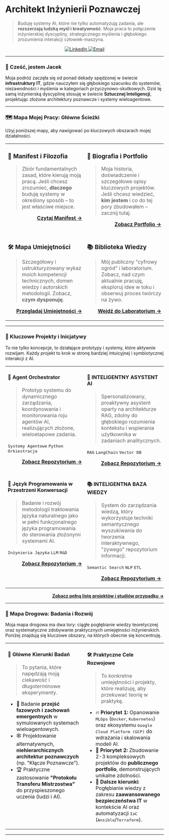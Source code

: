 # Architekt Inżynierii Poznawczej

> Buduję systemy AI, które nie tylko automatyzują zadania, ale **rozszerzają ludzką myśl i kreatywność**. Moja praca to połączenie inżynierskiej dyscypliny, strategicznego myślenia i głębokiego zrozumienia interakcji człowiek-maszyna.

<p align="center">
  <a href="UZUPEŁNIJ LINK DO LINKEDIN" target="_blank">
    <img src="https://img.shields.io/badge/LinkedIn-0077B5?style=for-the-badge&logo=linkedin&logoColor=white" alt="LinkedIn"/>
  </a>
  <a href="mailto:UZUPEŁNIJ ADRES E-MAIL" target="_blank">
    <img src="https://img.shields.io/badge/Email-D14836?style=for-the-badge&logo=gmail&logoColor=white" alt="Email"/>
  </a>
</p>

---

### 👋 Cześć, jestem Jacek

Moja podróż zaczęła się od ponad dekady spędzonej w świecie **infrastruktury IT**, gdzie nauczyłem się głębokiego szacunku do systemów, niezawodności i myślenia w kategoriach przyczynowo-skutkowych. Dziś tę samą inżynierską dyscyplinę stosuję w świecie **Sztucznej Inteligencji**, projektując złożone architektury poznawcze i systemy wieloagentowe.

---

### 🗺️ Mapa Mojej Pracy: Główne Ścieżki

Użyj poniższej mapy, aby nawigować po kluczowych obszarach mojej działalności.

<table width="100%">
  <tr>
    <td width="50%" valign="top">
      <h3>📜 Manifest i Filozofia</h3>
      <blockquote>
        Zbiór fundamentalnych zasad, które kierują moją pracą. Jeśli chcesz zrozumieć, <strong>dlaczego</strong> buduję systemy w określony sposób – to jest właściwe miejsce.
      </blockquote>
      <p align="right">
        <a href="./MANIFEST.md"><strong>Czytaj Manifest →</strong></a>
      </p>
    </td>
    <td width="50%" valign="top">
      <h3>👤 Biografia i Portfolio</h3>
      <blockquote>
        Moja historia, doświadczenie i szczegółowe opisy kluczowych projektów. Jeśli chcesz wiedzieć, <strong>kim jestem</strong> i co do tej pory zbudowałem – zacznij tutaj.
      </blockquote>
      <p align="right">
        <a href="./ARCHITEKT.md"><strong>Zobacz Portfolio →</strong></a>
      </p>
    </td>
  </tr>
  <tr>
    <td width="50%" valign="top">
      <h3>🛠️ Mapa Umiejętności</h3>
      <blockquote>
        Szczegółowy i ustrukturyzowany wykaz moich kompetencji technicznych, domen wiedzy i autorskich metodologii. Zobacz, <strong>czym dysponuję</strong>.
      </blockquote>
      <p align="right">
        <a href="./Umiejetnosci.md"><strong>Przeglądaj Umiejętności →</strong></a>
      </p>
    </td>
    <td width="50%" valign="top">
      <h3>📚 Biblioteka Wiedzy</h3>
      <blockquote>
        Mój publiczny "cyfrowy ogród" i laboratorium. Zobacz, nad czym aktualnie pracuję, eksploruj idee w toku i obserwuj proces twórczy na żywo.
      </blockquote>
      <p align="right">
        <a href="https://github.com/jacmal/Laboratorium_Poznawcze"><strong>Wejdź do Laboratorium →</strong></a>
      </p>
    </td>
  </tr>
</table>

---

### 🚀 Kluczowe Projekty i Inicjatywy

To nie tylko koncepcje, to działające prototypy i systemy, które aktywnie rozwijam. Każdy projekt to krok w stronę bardziej intuicyjnej i symbiotycznej interakcji z AI.

<table width="100%">
  <tr>
    <td width="50%" valign="top">
      <h4>🤖 Agent Orchestrator</h4>
      <blockquote>
        Prototyp systemu do dynamicznego zarządzania, koordynowania i monitorowania roju agentów AI, realizujących złożone, wieloetapowe zadania.
      </blockquote>
      <p>
        <kbd>Systemy Agentowe</kbd> <kbd>Python</kbd> <kbd>Orkiestracja</kbd>
      </p>
      <p align="right">
        <a href="UZUPEŁNIJ LINK DO REPOZYTORIUM"><strong>Zobacz Repozytorium →</strong></a>
      </p>
    </td>
    <td width="50%" valign="top">
      <h4>🧠 INTELIGENTNY ASYSTENT AI</h4>
      <blockquote>
        Spersonalizowany, proaktywny asystent oparty na architekturze RAG, zdolny do głębokiego rozumienia kontekstu i wspierania użytkownika w zadaniach analitycznych.
      </blockquote>
      <p>
        <kbd>RAG</kbd> <kbd>LangChain</kbd> <kbd>Vector DB</kbd>
      </p>
      <p align="right">
        <a href="UZUPEŁNIJ LINK DO REPOZYTORIUM"><strong>Zobacz Repozytorium →</strong></a>
      </p>
    </td>
  </tr>
  <tr>
    <td width="50%" valign="top">
      <h4>💬 Język Programowania w Przestrzeni Konwersacji</h4>
      <blockquote>
        Badanie i rozwój metodologii traktowania języka naturalnego jako w pełni funkcjonalnego języka programowania do sterowania złożonymi systemami AI.
      </blockquote>
      <p>
        <kbd>Inżynieria Języka</kbd> <kbd>LLM</kbd> <kbd>R&D</kbd>
      </p>
      <p align="right">
        <a href="UZUPEŁNIJ LINK DO REPOZYTORIUM"><strong>Zobacz Repozytorium →</strong></a>
      </p>
    </td>
    <td width="50%" valign="top">
      <h4>📚 INTELIGENTNA BAZA WIEDZY</h4>
      <blockquote>
        System do zarządzania wiedzą, który wykorzystuje techniki semantycznego wyszukiwania do tworzenia interaktywnego, "żywego" repozytorium informacji.
      </blockquote>
      <p>
        <kbd>Semantic Search</kbd> <kbd>NLP</kbd> <kbd>ETL</kbd>
      </p>
      <p align="right">
        <a href="UZUPEŁNIJ LINK DO REPOZYTORIUM"><strong>Zobacz Repozytorium →</strong></a>
      </p>
    </td>
  </tr>
</table>

<p align="right">
  <a href="./ARCHITEKT.md#📂-wybrane-projekty-i-studia-przypadków"><strong>Zobacz pełną listę projektów i studiów przypadku →</strong></a>
</p>

---

### 🔭 Mapa Drogowa: Badania i Rozwój

Moja mapa drogowa ma dwa tory: ciągłe pogłębianie wiedzy teoretycznej oraz systematyczne zdobywanie praktycznych umiejętności inżynierskich. Poniżej znajdują się kluczowe obszary, na których obecnie się koncentruję.

<table width="100%">
  <tr>
    <td width="50%" valign="top">
      <h4>🧠 Główne Kierunki Badań</h4>
      <blockquote>
        To pytania, które napędzają moją ciekawość i długoterminowe eksperymenty.
      </blockquote>
      <ul>
        <li>🔬 Badanie <strong>przejść fazowych i zachowań emergentnych</strong> w symulowanych systemach wieloagentowych.</li>
        <li>🕸️ Projektowanie alternatywnych, <strong>niehierarchicznych architektur poznawczych</strong> (np. "Kłącze Poznawcze").</li>
        <li>🏆 Praktyczne zastosowanie <strong>"Protokołu Transferu Mistrzostwa"</strong> do przyspieszonego uczenia (ludzi i AI).</li>
      </ul>
    </td>
    <td width="50%" valign="top">
      <h4>🛠️ Praktyczne Cele Rozwojowe</h4>
      <blockquote>
        To konkretne umiejętności i projekty, które realizuję, aby przekuwać teorię w praktykę.
      </blockquote>
      <ul>
        <li>🔥 <strong>Priorytet 1:</strong> Opanowanie <kbd>MLOps</kbd> (<kbd>Docker</kbd>, <kbd>Kubernetes</kbd>) oraz ekosystemu <kbd>Google Cloud Platform (GCP)</kbd> do wdrażania i skalowania modeli AI.</li>
        <li>🎯 <strong>Priorytet 2:</strong> Zbudowanie 2-3 kompleksowych projektów do <strong>publicznego portfolio</strong>, demonstrujących unikalne zdolności.</li>
        <li>🔭 <strong>Dalsze kierunki:</strong> Pogłębianie wiedzy z zakresu <strong>zaawansowanego bezpieczeństwa IT</strong> w kontekście AI oraz automatyzacji <kbd>IaC</kbd> (<kbd>Ansible</kbd>/<kbd>Terraform</kbd>).</li>
      </ul>
    </td>
  </tr>
</table>

---
